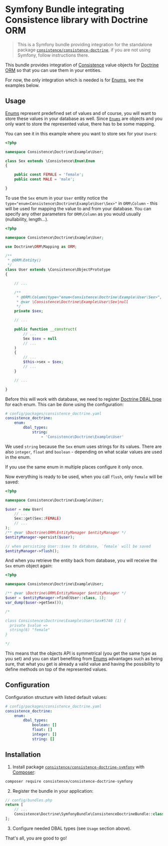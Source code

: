 Symfony Bundle integrating Consistence library with Doctrine ORM
================================================================

> This is a Symfony bundle providing integration for the standalone package
[`consistence/consistence-doctrine`](https://github.com/consistence/consistence-doctrine),
if you are not using Symfony, follow instructions there.

This bundle provides integration of [Consistence](https://github.com/consistence/consistence) value objects for [Doctrine ORM](http://docs.doctrine-project.org/projects/doctrine-orm/en/latest/) so that you can use them in your entities.

For now, the only integration which is needed is for [Enums](https://github.com/consistence/consistence/blob/master/docs/Enum/enums.md), see the examples below.

Usage
-----

[Enums](https://github.com/consistence/consistence/blob/master/docs/Enum/enums.md) represent predefined set of values and of course, you will want to store these values in your database as well. Since [`Enums`](https://github.com/consistence/consistence/blob/master/src/Enum/Enum.php) are objects and you only want to store the represented value, there has to be some mapping.

You can see it in this example where you want to store sex for your `User`s:

```php
<?php

namespace Consistence\Doctrine\Example\User;

class Sex extends \Consistence\Enum\Enum
{

	public const FEMALE = 'female';
	public const MALE = 'male';

}
```

To use the `Sex` enum in your `User` entity notice the `type="enum<Consistence\Doctrine\Example\User\Sex>"` in `ORM\Column` - this will be used for mapping the value to and from your database. You can specify any other parameters for `ORM\Column` as you would usually (nullability, length...).

```php
<?php

namespace Consistence\Doctrine\Example\User;

use Doctrine\ORM\Mapping as ORM;

/**
 * @ORM\Entity()
 */
class User extends \Consistence\ObjectPrototype
{

	// ...

	/**
	 * @ORM\Column(type="enum<Consistence\Doctrine\Example\User\Sex>", nullable=true)
	 * @var \Consistence\Doctrine\Example\User\Sex|null
	 */
	private $sex;

	// ...

	public function __construct(
		// ...
		Sex $sex = null
		// ...
	)
	{
		// ...
		$this->sex = $sex;
		// ...
	}

	// ...

}
```

Before this will work with database, we need to register [Doctrine DBAL type](https://www.doctrine-project.org/projects/doctrine-dbal/en/latest/reference/types.html#custom-mapping-types) for each enum. This can be done using the configuration:

```yaml
# config/packages/consistence_doctrine.yaml
consistence_doctrine:
    enum:
        dbal_types:
            string:
                - 'Consistence\Doctrine\Example\User'
```

We used `string` because the `Sex` enum uses strings for its values. There are also `integer`, `float` and `boolean` - depending on what scalar values are used in the enum.

If you use the same enum in multiple places configure it only once.

Now everything is ready to be used, when you call `flush`, only `female` will be saved:

```php
<?php

namespace Consistence\Doctrine\Example\User;

$user = new User(
	// ...
	Sex::get(Sex::FEMALE)
	// ...
);
/** @var \Doctrine\ORM\EntityManager $entityManager */
$entityManager->persist($user);

// when persisting User::$sex to database, `female` will be saved
$entityManager->flush();
```

And when you retrieve the entity back from database, you will receive the `Sex` enum object again:

```php
<?php

namespace Consistence\Doctrine\Example\User;

/** @var \Doctrine\ORM\EntityManager $entityManager */
$user = $entityManager->find(User::class, 1);
var_dump($user->getSex());

/*

class Consistence\Doctrine\Example\User\Sex#5740 (1) {
  private $value =>
  string(6) "female"
}

*/
```

This means that the objects API is symmetrical (you get the same type as you set) and you can start benefiting from [Enums](https://github.com/consistence/consistence/blob/master/docs/Enum/enums.md) advantages such as being sure, that what you get is already a valid value and having the possibility to define methods on top of the represented values.

Configuration
-------------

Configuration structure with listed default values:

```yaml
# config/packages/consistence_doctrine.yaml
consistence_doctrine:
    enum:
        dbal_types:
            boolean: []
            float: []
            integer: []
            string: []
```

Installation
------------

1) Install package [`consistence/consistence-doctrine-symfony`](https://packagist.org/packages/consistence/consistence-doctrine-symfony) with [Composer](https://getcomposer.org/):

```bash
composer require consistence/consistence-doctrine-symfony
```

2) Register the bundle in your application:

```php
// config/bundles.php
return [
	// ...
	Consistence\Doctrine\SymfonyBundle\ConsistenceDoctrineBundle::class => ['all' => true],
];
```

3) Configure needed DBAL types (see `Usage` section above).

That's all, you are good to go!
